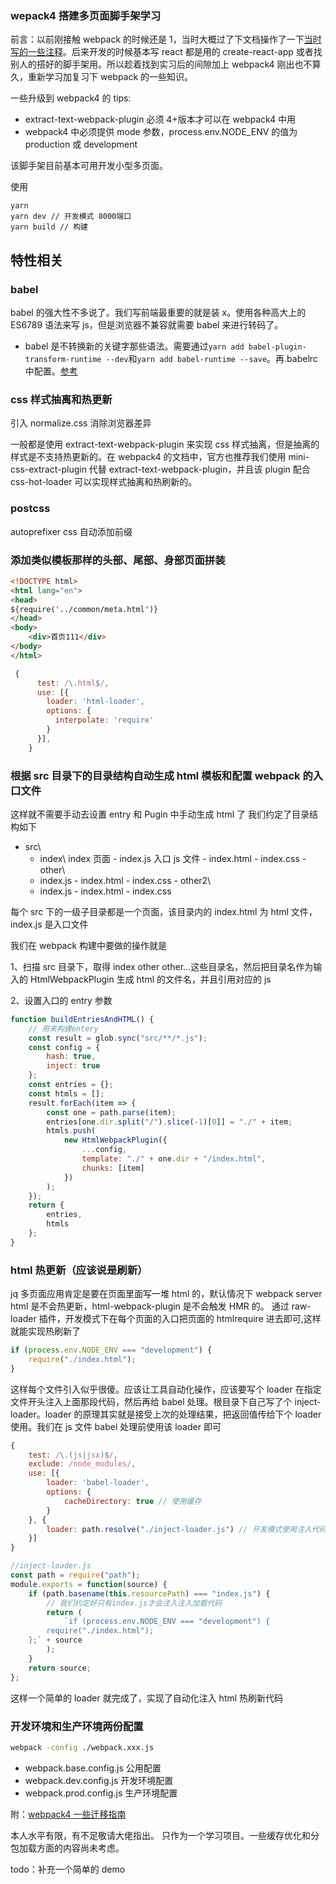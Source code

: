 ### wepack4 搭建多页面脚手架学习

前言：以前刚接触 webpack 的时候还是 1，当时大概过了下文档操作了一下[当时写的一些注释](https://github.com/673800357/webpack-basic-config)。后来开发的时候基本写 react 都是用的 create-react-app 或者找别人的搭好的脚手架用。所以趁着找到实习后的间隙加上 webpack4 刚出也不算久，重新学习加复习下 webpack 的一些知识。

一些升级到 webpack4 的 tips:

- extract-text-webpack-plugin 必须 4+版本才可以在 webpack4 中用
- webpack4 中必须提供 mode 参数，process.env.NODE_ENV 的值为 production 或 development

该脚手架目前基本可用开发小型多页面。

使用

```
yarn
yarn dev // 开发模式 8000端口
yarn build // 构建
```

## 特性相关

### babel

babel 的强大性不多说了。我们写前端最重要的就是装 x。使用各种高大上的 ES6789 语法来写 js，但是浏览器不兼容就需要 babel 来进行转码了。

- babel 是不转换新的关键字那些语法。需要通过`yarn add babel-plugin-transform-runtime --dev`和`yarn add babel-runtime --save`。再.babelrc 中配置。[参考](http://babeljs.io/docs/plugins/transform-runtime/)

### css 样式抽离和热更新

引入 normalize.css 消除浏览器差异

一般都是使用 extract-text-webpack-plugin 来实现 css 样式抽离，但是抽离的样式是不支持热更新的。在 webpack4 的文档中，官方也推荐我们使用 mini-css-extract-plugin 代替 extract-text-webpack-plugin，并且该 plugin 配合 css-hot-loader 可以实现样式抽离和热刷新的。

### postcss

autoprefixer css 自动添加前缀

### 添加类似模板那样的头部、尾部、身部页面拼装

```html
<!DOCTYPE html>
<html lang="en">
<head>
${require('../common/meta.html')}
</head>
<body>
    <div>首页111</div>
</body>
</html>
```

```javascript
 {
      test: /\.html$/,
      use: [{
        loader: 'html-loader',
        options: {
          interpolate: 'require'
        }
      }],
    }
```

### 根据 src 目录下的目录结构自动生成 html 模板和配置 webpack 的入口文件

这样就不需要手动去设置 entry 和 Pugin 中手动生成 html 了
我们约定了目录结构如下

- src\
  - index\ index 页面 - index.js 入口 js 文件 - index.html - index.css - other\
  - index.js - index.html - index.css - other2\
  - index.js - index.html - index.css

每个 src 下的一级子目录都是一个页面，该目录内的 index.html 为 html 文件，index.js 是入口文件

我们在 webpack 构建中要做的操作就是

1、扫描 src 目录下，取得 index other other...这些目录名，然后把目录名作为输入的 HtmlWebpackPlugin 生成 html 的文件名，并且引用对应的 js

2、设置入口的 entry 参数

```javascript
function buildEntriesAndHTML() {
	// 用来构建entery
	const result = glob.sync("src/**/*.js");
	const config = {
		hash: true,
		inject: true
	};
	const entries = {};
	const htmls = [];
	result.forEach(item => {
		const one = path.parse(item);
		entries[one.dir.split("/").slice(-1)[0]] = "./" + item;
		htmls.push(
			new HtmlWebpackPlugin({
				...config,
				template: "./" + one.dir + "/index.html",
				chunks: [item]
			})
		);
	});
	return {
		entries,
		htmls
	};
}
```

### html 热更新（应该说是刷新）

jq 多页面应用肯定是要在页面里面写一堆 html 的，默认情况下 webpack server html 是不会热更新，html-webpack-plugin 是不会触发 HMR 的。
通过 raw-loader 插件，开发模式下在每个页面的入口把页面的 htmlrequire 进去即可,这样就能实现热刷新了

```javascript
if (process.env.NODE_ENV === "development") {
	require("./index.html");
}
```

这样每个文件引入似乎很傻。应该让工具自动化操作，应该要写个 loader 在指定文件开头注入上面那段代码，然后再给 babel 处理。根目录下自己写了个 inject-loader。loader 的原理其实就是接受上次的处理结果，把返回值传给下个 loader 使用。我们在 js 文件 babel 处理前使用该 loader 即可

```javascript
{
    test: /\.(js|jsx)$/,
    exclude: /node_modules/,
    use: [{
        loader: 'babel-loader',
        options: {
            cacheDirectory: true // 使用缓存
        }
    }, {
        loader: path.resolve("./inject-loader.js") // 开发模式使用注入代码实现html热更新
    }]
}
```

```javascript
//inject-loader.js
const path = require("path");
module.exports = function(source) {
	if (path.basename(this.resourcePath) === "index.js") {
		// 我们约定好只有index.js才会注入注入加载代码
		return (
			`if (process.env.NODE_ENV === "development") {
        require("./index.html");
    };` + source
		);
	}
	return source;
};
```

这样一个简单的 loader 就完成了，实现了自动化注入 html 热刷新代码

### 开发环境和生产环境两份配置

```bash
webpack -config ./webpack.xxx.js
```

- webpack.base.config.js 公用配置
- webpack.dev.config.js 开发环境配置
- webpack.prod.config.js 生产环境配置

附：[webpack4 一些迁移指南](https://github.com/dwqs/blog/issues/60)

本人水平有限，有不足敬请大佬指出。
只作为一个学习项目。一些缓存优化和分包加载方面的内容尚未考虑。

todo：补充一个简单的 demo
